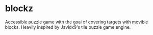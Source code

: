 # blockz
Accessible puzzle game with the goal of covering targets with movible blocks. Heavily inspired by Javidx9's tile puzzle game engine.
